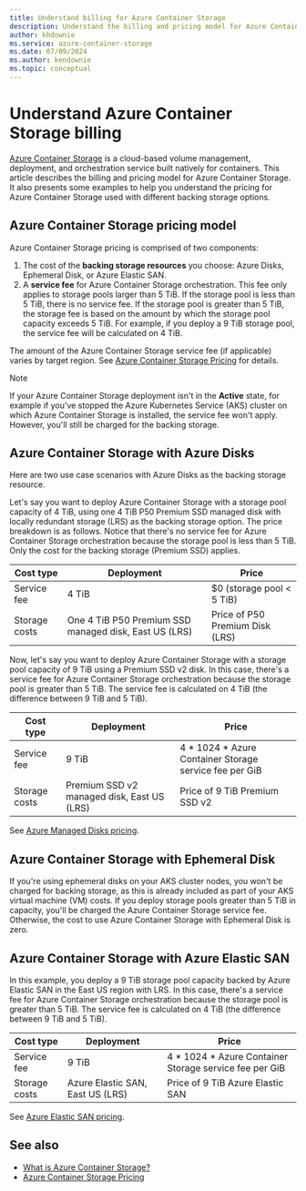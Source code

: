 ```yaml
---
title: Understand billing for Azure Container Storage
description: Understand the billing and pricing model for Azure Container Storage, including backing storage costs and applicable service fees for orchestration.
author: khdownie
ms.service: azure-container-storage
ms.date: 07/09/2024
ms.author: kendownie
ms.topic: conceptual
---
```


# Understand Azure Container Storage billing

[Azure Container Storage](container-storage-introduction.md) is a cloud-based volume management, deployment, and orchestration service built natively for containers. This article describes the billing and pricing model for Azure Container Storage. It also presents some examples to help you understand the pricing for Azure Container Storage used with different backing storage options.

## Azure Container Storage pricing model

Azure Container Storage pricing is comprised of two components:

1. The cost of the **backing storage resources** you choose: Azure Disks, Ephemeral Disk, or Azure Elastic SAN.
1. A **service fee** for Azure Container Storage orchestration. This fee only applies to storage pools larger than 5 TiB. If the storage pool is less than 5 TiB, there is no service fee. If the storage pool is greater than 5 TiB, the storage fee is based on the amount by which the storage pool capacity exceeds 5 TiB. For example, if you deploy a 9 TiB storage pool, the service fee will be calculated on 4 TiB.

The amount of the Azure Container Storage service fee (if applicable) varies by target region. See [Azure Container Storage Pricing](https://aka.ms/AzureContainerStoragePricingPage) for details.

> [!NOTE]
> If your Azure Container Storage deployment isn't in the **Active** state, for example if you've stopped the Azure Kubernetes Service (AKS) cluster on which Azure Container Storage is installed, the service fee won't apply. However, you'll still be charged for the backing storage.

## Azure Container Storage with Azure Disks

Here are two use case scenarios with Azure Disks as the backing storage resource.

Let's say you want to deploy Azure Container Storage with a storage pool capacity of 4 TiB, using one 4 TiB P50 Premium SSD managed disk with locally redundant storage (LRS) as the backing storage option. The price breakdown is as follows. Notice that there's no service fee for Azure Container Storage orchestration because the storage pool is less than 5 TiB. Only the cost for the backing storage (Premium SSD) applies.

| **Cost type** | **Deployment** | **Price**                 |
|---------------|----------------|---------------------------|
| Service fee   | 4 TiB          | $0 (storage pool < 5 TiB) |
| Storage costs | One 4 TiB P50 Premium SSD managed disk, East US (LRS) | Price of P50 Premium Disk (LRS) |

Now, let's say you want to deploy Azure Container Storage with a storage pool capacity of 9 TiB using a Premium SSD v2 disk. In this case, there's a service fee for Azure Container Storage orchestration because the storage pool is greater than 5 TiB. The service fee is calculated on 4 TiB (the difference between 9 TiB and 5 TiB).

| **Cost type** | **Deployment** | **Price**                 |
|---------------|----------------|---------------------------|
| Service fee   | 9 TiB          | 4 * 1024 * Azure Container Storage service fee per GiB |
| Storage costs | Premium SSD v2 managed disk, East US (LRS) | Price of 9 TiB Premium SSD v2 |

See [Azure Managed Disks pricing](https://azure.microsoft.com/pricing/details/managed-disks/).

## Azure Container Storage with Ephemeral Disk

If you're using ephemeral disks on your AKS cluster nodes, you won't be charged for backing storage, as this is already included as part of your AKS virtual machine (VM) costs. If you deploy storage pools greater than 5 TiB in capacity, you'll be charged the Azure Container Storage service fee. Otherwise, the cost to use Azure Container Storage with Ephemeral Disk is zero.

## Azure Container Storage with Azure Elastic SAN

In this example, you deploy a 9 TiB storage pool capacity backed by Azure Elastic SAN in the East US region with LRS. In this case, there's a service fee for Azure Container Storage orchestration because the storage pool is greater than 5 TiB. The service fee is calculated on 4 TiB (the difference between 9 TiB and 5 TiB).

| **Cost type** | **Deployment** | **Price**                 |
|---------------|----------------|---------------------------|
| Service fee   | 9 TiB          | 4 * 1024 * Azure Container Storage service fee per GiB |
| Storage costs | Azure Elastic SAN, East US (LRS) | Price of 9 TiB Azure Elastic SAN |

See [Azure Elastic SAN pricing](https://azure.microsoft.com/pricing/details/elastic-san/).

## See also

- [What is Azure Container Storage?](container-storage-introduction.md)
- [Azure Container Storage Pricing](https://aka.ms/AzureContainerStoragePricingPage)
